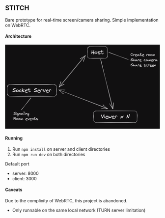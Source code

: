 ## STITCH

Bare prototype for real-time screen/camera sharing.
Simple implementation on WebRTC.

#### Architecture

![Architecture](assets/system.png)

#### Running

1. Run `npm install` on server and client directories
2. Run `npm run dev` on both directories

Default port
- server: 8000
- client: 3000

#### Caveats

Due to the complixity of WebRTC, this project is abandoned.

- Only runnable on the same local network (TURN server limitation)